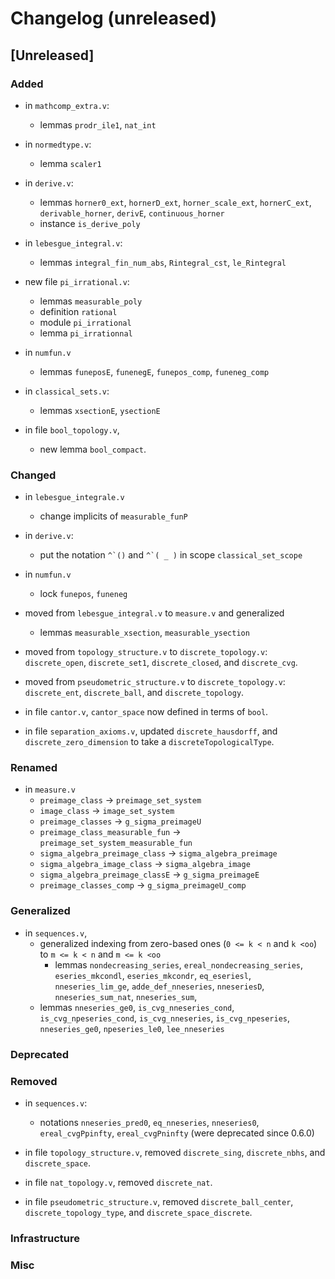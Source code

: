 # Changelog (unreleased)

## [Unreleased]

### Added

- in `mathcomp_extra.v`:
  + lemmas `prodr_ile1`, `nat_int`

- in `normedtype.v`:
  + lemma `scaler1`

- in `derive.v`:
  + lemmas `horner0_ext`, `hornerD_ext`, `horner_scale_ext`, `hornerC_ext`,
    `derivable_horner`, `derivE`, `continuous_horner`
  + instance `is_derive_poly`

- in `lebesgue_integral.v`:
  + lemmas `integral_fin_num_abs`, `Rintegral_cst`, `le_Rintegral`

- new file `pi_irrational.v`:
  + lemmas `measurable_poly`
  + definition `rational`
  + module `pi_irrational`
  + lemma `pi_irrationnal`

- in `numfun.v`
  + lemmas `funeposE`, `funenegE`, `funepos_comp`, `funeneg_comp`

- in `classical_sets.v`:
  + lemmas `xsectionE`, `ysectionE`

- in file `bool_topology.v`,
  + new lemma `bool_compact`.

### Changed

- in `lebesgue_integrale.v`
  + change implicits of `measurable_funP`

- in `derive.v`:
  + put the notation ``` ^`() ``` and ``` ^`( _ ) ``` in scope `classical_set_scope`

- in `numfun.v`
  + lock `funepos`, `funeneg`

- moved from `lebesgue_integral.v` to `measure.v` and generalized
  + lemmas `measurable_xsection`, `measurable_ysection`

- moved from `topology_structure.v` to `discrete_topology.v`: 
  `discrete_open`, `discrete_set1`, `discrete_closed`, and `discrete_cvg`.

- moved from `pseudometric_structure.v` to `discrete_topology.v`:
    `discrete_ent`, `discrete_ball`, and `discrete_topology`.
- in file `cantor.v`, `cantor_space` now defined in terms of `bool`.
- in file `separation_axioms.v`, updated `discrete_hausdorff`, and
    `discrete_zero_dimension` to take a `discreteTopologicalType`.

### Renamed

- in `measure.v`
  + `preimage_class` -> `preimage_set_system`
  + `image_class` -> `image_set_system`
  + `preimage_classes` -> `g_sigma_preimageU`
  + `preimage_class_measurable_fun` -> `preimage_set_system_measurable_fun`
  + `sigma_algebra_preimage_class` -> `sigma_algebra_preimage`
  + `sigma_algebra_image_class` -> `sigma_algebra_image`
  + `sigma_algebra_preimage_classE` -> `g_sigma_preimageE`
  + `preimage_classes_comp` -> `g_sigma_preimageU_comp`

### Generalized

- in `sequences.v`,
  + generalized indexing from zero-based ones (`0 <= k < n` and `k <oo`)
    to `m <= k < n` and `m <= k <oo`
    * lemmas `nondecreasing_series`, `ereal_nondecreasing_series`,
             `eseries_mkcondl`, `eseries_mkcondr`, `eq_eseriesl`,
	     `nneseries_lim_ge`, `adde_def_nneseries`,
	     `nneseriesD`, `nneseries_sum_nat`, `nneseries_sum`,
  + lemmas `nneseries_ge0`, `is_cvg_nneseries_cond`, `is_cvg_npeseries_cond`,
    `is_cvg_nneseries`, `is_cvg_npeseries`, `nneseries_ge0`, `npeseries_le0`,
    `lee_nneseries`
    
### Deprecated

### Removed

- in `sequences.v`:
  + notations `nneseries_pred0`, `eq_nneseries`, `nneseries0`,
    `ereal_cvgPpinfty`, `ereal_cvgPninfty` (were deprecated since 0.6.0)

- in file `topology_structure.v`, removed `discrete_sing`, `discrete_nbhs`, and `discrete_space`.
- in file `nat_topology.v`, removed `discrete_nat`.
- in file `pseudometric_structure.v`, removed `discrete_ball_center`, `discrete_topology_type`, and 
    `discrete_space_discrete`.

### Infrastructure

### Misc
